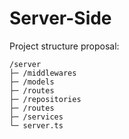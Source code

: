 # Server-Side

Project structure proposal:

```
/server                     
├─ /middlewares
├─ /models
├─ /routes
├─ /repositories
├─ /routes
├─ /services
└─ server.ts                
```